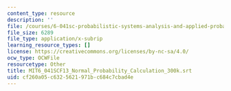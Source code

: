 ```yaml
---
content_type: resource
description: ''
file: /courses/6-041sc-probabilistic-systems-analysis-and-applied-probability-fall-2013/cf260a05c6325621971bc684c7cbad4e_MIT6_041SCF13_Normal_Probability_Calculation_300k.vtt
file_size: 6289
file_type: application/x-subrip
learning_resource_types: []
license: https://creativecommons.org/licenses/by-nc-sa/4.0/
ocw_type: OCWFile
resourcetype: Other
title: MIT6_041SCF13_Normal_Probability_Calculation_300k.srt
uid: cf260a05-c632-5621-971b-c684c7cbad4e
---
```

